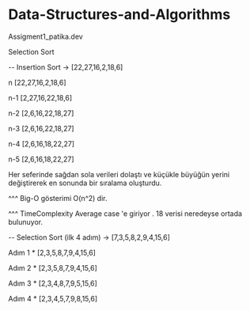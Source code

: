 # Data-Structures-and-Algorithms
Assigment1_patika.dev

Selection Sort

-- Insertion Sort -> [22,27,16,2,18,6]

n [22,27,16,2,18,6]

n-1 [2,27,16,22,18,6]

n-2 [2,6,16,22,18,27]

n-3 [2,6,16,22,18,27]

n-4 [2,6,16,18,22,27]

n-5 [2,6,16,18,22,27]

Her seferinde sağdan sola verileri dolaştı ve küçükle büyüğün yerini değiştirerek en sonunda bir sıralama oluşturdu.

^^^ Big-O gösterimi O(n^2) dir.

^^^ TimeComplexity Average case 'e giriyor . 18 verisi neredeyse ortada bulunuyor.

-- Selection Sort (ilk 4 adım) -> [7,3,5,8,2,9,4,15,6]

Adım 1 * [2,3,5,8,7,9,4,15,6]

Adım 2 * [2,3,5,8,7,9,4,15,6]

Adım 3 * [2,3,4,8,7,9,5,15,6]

Adım 4 * [2,3,4,5,7,9,8,15,6]
